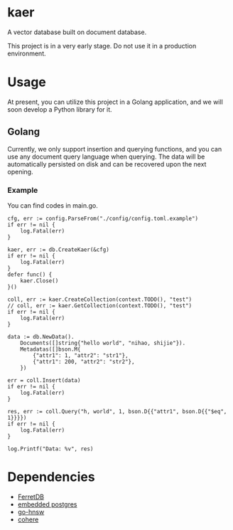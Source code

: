 # kaer

A vector database built on document database.

This project is in a very early stage. Do not use it in a production environment.

# Usage

At present, you can utilize this project in a Golang application, and we will soon develop a Python library for it.

## Golang

Currently, we only support insertion and querying functions, and you can use any document query language when querying. The data will be automatically persisted on disk and can be recovered upon the next opening.

### Example
You can find codes in main.go.
```golang
cfg, err := config.ParseFrom("./config/config.toml.example")
if err != nil {
	log.Fatal(err)
}

kaer, err := db.CreateKaer(&cfg)
if err != nil {
	log.Fatal(err)
}
defer func() {
	kaer.Close()
}()

coll, err := kaer.CreateCollection(context.TODO(), "test")
// coll, err := kaer.GetCollection(context.TODO(), "test")
if err != nil {
	log.Fatal(err)
}

data := db.NewData().
	Documents([]string{"hello world", "nihao, shijie"}).
	Metadatas([]bson.M{
		{"attr1": 1, "attr2": "str1"},
		{"attr1": 200, "attr2": "str2"},
	})

err = coll.Insert(data)
if err != nil {
	log.Fatal(err)
}

res, err := coll.Query("h, world", 1, bson.D{{"attr1", bson.D{{"$eq", 1}}}})
if err != nil {
	log.Fatal(err)
}

log.Printf("Data: %v", res)
```

# Dependencies
* [FerretDB](https://github.com/FerretDB/FerretDB)
* [embedded postgres](https://github.com/fergusstrange/embedded-postgres)
* [go-hnsw](https://github.com/Bithack/go-hnsw)
* [cohere](https://cohere.com/)
